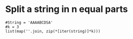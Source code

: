 <h1>Split a string in n equal parts </h1>

```
#String = 'AAAABCDSA'
#k = 3
list(map(''.join, zip(*[iter(string)]*k)))
```
